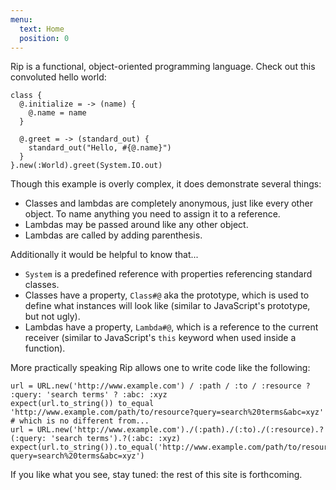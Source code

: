 ```yaml
---
menu:
  text: Home
  position: 0
---
```


Rip is a functional, object-oriented programming language. Check out this convoluted hello world:

    class {
      @.initialize = -> (name) {
        @.name = name
      }

      @.greet = -> (standard_out) {
        standard_out("Hello, #{@.name}")
      }
    }.new(:World).greet(System.IO.out)

Though this example is overly complex, it does demonstrate several things:

* Classes and lambdas are completely anonymous, just like every other object. To name anything you need to assign it to a reference.
* Lambdas may be passed around like any other object.
* Lambdas are called by adding parenthesis.

Additionally it would be helpful to know that...

* `System` is a predefined reference with properties referencing standard classes.
* Classes have a property, `Class#@` aka the prototype, which is used to define what instances will look like (similar to JavaScript's prototype, but not ugly).
* Lambdas have a property, `Lambda#@`, which is a reference to the current receiver (similar to JavaScript's `this` keyword when used inside a function).

More practically speaking Rip allows one to write code like the following:

    url = URL.new('http://www.example.com') / :path / :to / :resource ? :query: 'search terms' ? :abc: :xyz
    expect(url.to_string()) to_equal 'http://www.example.com/path/to/resource?query=search%20terms&abc=xyz'
    # which is no different from...
    url = URL.new('http://www.example.com')./(:path)./(:to)./(:resource).?(:query: 'search terms').?(:abc: :xyz)
    expect(url.to_string()).to_equal('http://www.example.com/path/to/resource?query=search%20terms&abc=xyz')

If you like what you see, stay tuned: the rest of this site is forthcoming.
